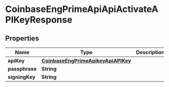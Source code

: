 
# CoinbaseEngPrimeApiApiActivateAPIKeyResponse

## Properties
Name | Type | Description | Notes
------------ | ------------- | ------------- | -------------
**apiKey** | [**CoinbaseEngPrimeApikeyApiAPIKey**](CoinbaseEngPrimeApikeyApiAPIKey.md) |  | 
**passphrase** | **String** |  | 
**signingKey** | **String** |  | 



